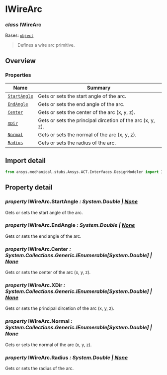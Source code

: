 <a id="iwirearc"></a>

# IWireArc

<a id="IWireArc"></a>

### *class* IWireArc

Bases: [`object`](https://docs.python.org/3/library/functions.html#object)

> Defines a wire arc primitive.

> <!-- !! processed by numpydoc !! -->

<a id="overview"></a>

## Overview

### Properties

| Name | Summary |
|----------------------------------------|------------------------------------------------------------|
| [`StartAngle`](#IWireArc.StartAngle)   | Gets or sets the start angle of the arc.                   |
| [`EndAngle`](#IWireArc.EndAngle)       | Gets or sets the end angle of the arc.                     |
| [`Center`](#IWireArc.Center)           | Gets or sets the center of the arc (x, y, z).              |
| [`XDir`](#IWireArc.XDir)               | Gets or sets the principal dircetion of the arc (x, y, z). |
| [`Normal`](#IWireArc.Normal)           | Gets or sets the normal of the arc (x, y, z).              |
| [`Radius`](#IWireArc.Radius)           | Gets or sets the radius of the arc.                        |

<a id="import-detail"></a>

## Import detail

```python
from ansys.mechanical.stubs.Ansys.ACT.Interfaces.DesignModeler import IWireArc
```

<a id="property-detail"></a>

## Property detail

<a id="IWireArc.StartAngle"></a>

### *property* IWireArc.StartAngle *: System.Double | [None](https://docs.python.org/3/library/constants.html#None)*

Gets or sets the start angle of the arc.

<!-- !! processed by numpydoc !! -->

<a id="IWireArc.EndAngle"></a>

### *property* IWireArc.EndAngle *: System.Double | [None](https://docs.python.org/3/library/constants.html#None)*

Gets or sets the end angle of the arc.

<!-- !! processed by numpydoc !! -->

<a id="IWireArc.Center"></a>

### *property* IWireArc.Center *: System.Collections.Generic.IEnumerable[System.Double] | [None](https://docs.python.org/3/library/constants.html#None)*

Gets or sets the center of the arc (x, y, z).

<!-- !! processed by numpydoc !! -->

<a id="IWireArc.XDir"></a>

### *property* IWireArc.XDir *: System.Collections.Generic.IEnumerable[System.Double] | [None](https://docs.python.org/3/library/constants.html#None)*

Gets or sets the principal dircetion of the arc (x, y, z).

<!-- !! processed by numpydoc !! -->

<a id="IWireArc.Normal"></a>

### *property* IWireArc.Normal *: System.Collections.Generic.IEnumerable[System.Double] | [None](https://docs.python.org/3/library/constants.html#None)*

Gets or sets the normal of the arc (x, y, z).

<!-- !! processed by numpydoc !! -->

<a id="IWireArc.Radius"></a>

### *property* IWireArc.Radius *: System.Double | [None](https://docs.python.org/3/library/constants.html#None)*

Gets or sets the radius of the arc.

<!-- !! processed by numpydoc !! -->
